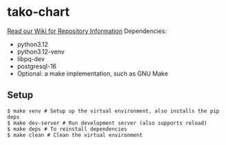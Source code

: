 # tako-chart
[Read our Wiki for Repository Information](../../wiki)
Dependencies:
- python3.12
- python3.12-venv
- libpq-dev
- postgresql-16
- Optional: a make implementation, such as GNU Make

## Setup

```
$ make venv # Setup up the virtual environment, also installs the pip deps
$ make dev-server # Run development server (also supports reload)
$ make deps # To reinstall dependencies
$ make clean # Clean the virtual environment
```
